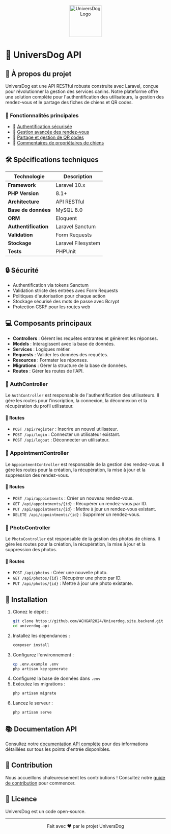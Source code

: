 <p align="center"><a href="https://univerdog.site" target="_blank"><img src="https://univerdog.site/src/images/logo.png" width="100" alt="UniversDog Logo"></a></p>



# 🐾 UniversDog API

## 📘 À propos du projet

UniversDog est une API RESTful robuste construite avec Laravel, conçue pour révolutionner la gestion des services canins. Notre plateforme offre une solution complète pour l'authentification des utilisateurs, la gestion des rendez-vous et le partage des fiches de chiens et QR codes.

### 🌟 Fonctionnalités principales

-   🔐 [Authentification sécurisée](https://univerdog.site/login)
-   📅 [Gestion avancée des rendez-vous](https://univerdog.site/login)
-   📸 [Partage et gestion de QR codes](https://univerdog.site/login)
-   🤝 [Commentaires de propriétaires de chiens](https://univerdog.site/login)

## 🛠 Spécifications techniques

| Technologie          | Description        |
| -------------------- | ------------------ |
| **Framework**        | Laravel 10.x       |
| **PHP Version**      | 8.1+               |
| **Architecture**     | API RESTful        |
| **Base de données**  | MySQL 8.0          |
| **ORM**              | Eloquent           |
| **Authentification** | Laravel Sanctum    |
| **Validation**       | Form Requests      |
| **Stockage**         | Laravel Filesystem |
| **Tests**            | PHPUnit            |

## 🔒 Sécurité

-   Authentification via tokens Sanctum
-   Validation stricte des entrées avec Form Requests
-   Politiques d'autorisation pour chaque action
-   Stockage sécurisé des mots de passe avec Bcrypt
-   Protection CSRF pour les routes web


## 💻 Composants principaux

-   **Controllers** : Gèrent les requêtes entrantes et génèrent les réponses.
-   **Models** : Interagissent avec la base de données.
-   **Services** : Logiques métier.
-   **Requests** : Valider les données des requêtes.
-   **Resources** : Formater les réponses.
-   **Migrations** : Gérer la structure de la base de données.
-   **Routes** : Gérer les routes de l'API.

### 🔑 AuthController

Le `AuthController` est responsable de l'authentification des utilisateurs. Il gère les routes pour l'inscription, la connexion, la déconnexion et la récupération du profil utilisateur.

#### 📄 Routes

-   `POST /api/register` : Inscrire un nouvel utilisateur.
-   `POST /api/login` : Connecter un utilisateur existant.
-   `POST /api/logout` : Déconnecter un utilisateur.

### 📅 AppointmentController

Le `AppointmentController` est responsable de la gestion des rendez-vous. Il gère les routes pour la création, la récupération, la mise à jour et la suppression des rendez-vous.

#### 📄 Routes

-   `POST /api/appointments` : Créer un nouveau rendez-vous.
-   `GET /api/appointments/{id}` : Récupérer un rendez-vous par ID.
-   `PUT /api/appointments/{id}` : Mettre à jour un rendez-vous existant.
-   `DELETE /api/appointments/{id}` : Supprimer un rendez-vous.

### 📸 PhotoController

Le `PhotoController` est responsable de la gestion des photos de chiens. Il gère les routes pour la création, la récupération, la mise à jour et la suppression des photos.

#### 📄 Routes

-   `POST /api/photos` : Créer une nouvelle photo.
-   `GET /api/photos/{id}` : Récupérer une photo par ID.
-   `PUT /api/photos/{id}` : Mettre à jour une photo existante.

## 🚀 Installation

1. Clonez le dépôt :
    ```bash
    git clone https://github.com/ACHGAR2024/Univerdog.site.backend.git
    cd univerdog-api
    ```
2. Installez les dépendances :
    ```bash
    composer install
    ```
3. Configurez l'environnement :
    ```bash
    cp .env.example .env
    php artisan key:generate
    ```
4. Configurez la base de données dans `.env`
5. Exécutez les migrations :
    ```bash
    php artisan migrate
    ```
6. Lancez le serveur :
    ```bash
    php artisan serve
    ```

## 📚 Documentation API

Consultez notre [documentation API complète](https://api.univerdog.site) pour des informations détaillées sur tous les points d'entrée disponibles.

## 🤝 Contribution

Nous accueillons chaleureusement les contributions ! Consultez notre [guide de contribution](https://univerdog.site/contact) pour commencer.

## 📄 Licence

UniversDog est un code open-source.

---

<p align="center">Fait avec ❤️ par le projet UniversDog</p>
